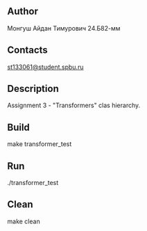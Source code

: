 ## Author

Монгуш Айдан Тимурович 24.Б82-мм

## Contacts

st133061@student.spbu.ru

## Description

Assignment 3 - "Transformers" clas hierarchy.

## Build

make transformer_test

## Run

./transformer_test

## Clean

make clean
